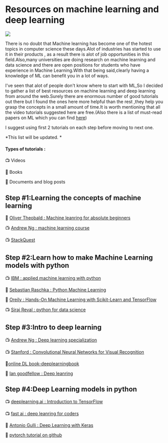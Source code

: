# Resources on machine learning and deep learning 

![](https://cdn-images-1.medium.com/max/1200/1*UHiU9a6rxLOovcMyx4fVaA.png)

There is no doubt that Machine learning has become one of the hotest topics in computer science these days.Alot of industries has started to use it in their products , as a result there is alot of job opportunities in this field.Also,many universities are doing research on machine learning and data science and there are open positions for students who have experience in Machine Learning.With that being said,clearly having a knowledge of ML can benefit you in a lot of ways.

I've seen that alot of people don't know where to start with ML,So I decided to gather a list of best resources on machine learning and deep learning from around the web.Surely there are enormous number of good tutorials out there but I found the ones here more helpful than the rest ,they help you grasp the concepts in a small amount of time.It is worth mentioning that all the video tutorials suggested here are free.(Also there is a list of must-read papers on ML which you can find [here](https://github.com/Moeinh77/must-read-papers))

I suggest using first 2 tutorials on each step before moving to next one.

*This list will be updated. *

#### Types of tutorials :

:tv: Videos

:orange_book: Books

:page_facing_up: Documents and blog posts

## Step #1:Learning the concepts of machine learning

:orange_book: [Oliver Theobald : Machine leanring for absolute beginners](https://www.amazon.com/Machine-Learning-Absolute-Beginners-Introduction-ebook/dp/B06VXKBLNG)

:tv: [Andrew Ng : machine learning course](https://www.coursera.org/learn/machine-learning)

:tv: [StackQuest](https://www.youtube.com/channel/UCtYLUTtgS3k1Fg4y5tAhLbw)

## Step #2:Learn how to make Machine Learning models with python

:tv: [IBM : applied machine learning with python](https://www.coursera.org/learn/machine-learning)

:orange_book: [Sebastian Raschka : Python Machine Learning](https://www.amazon.com/Python-Machine-Learning-Sebastian-Raschka/dp/1783555130)

:orange_book: [Oreily : Hands-On Machine Learning with Scikit-Learn and TensorFlow](https://www.amazon.com/Hands-Machine-Learning-Scikit-Learn-TensorFlow/dp/1491962291)

:tv: [Siraj Reval : python for data science](https://www.youtube.com/watch?v=T5pRlIbr6gg&list=PL2-dafEMk2A6QKz1mrk1uIGfHkC1zZ6UU)


## Step #3:Intro to deep learning

:tv: [Andrew Ng : Deep learning specialization](https://www.coursera.org/specializations/deep-learning)

:tv: [Stanford : Convolutional Neural Networks for Visual Recognition](https://www.youtube.com/watch?v=vT1JzLTH4G4&list=PL3FW7Lu3i5JvHM8ljYj-zLfQRF3EO8sYv)

:orange_book:[online DL book-deeplearningbook](http://www.deeplearningbook.org/)

:orange_book: [Ian goodfellow : Deep leanring](https://www.amazon.com/Deep-Learning-Adaptive-Computation-Machine/dp/0262035618/ref=sr_1_3?crid=MS46WU990GUS&keywords=deep+learning+ian+goodfellow&qid=1554795848&s=books&sprefix=deep+leaning+ian%2Cstripbooks%2C370&sr=1-3)

## Step #4:Deep Learning models in python

:tv: [deeplearning.ai : Introduction to TensorFlow](https://www.coursera.org/learn/introduction-tensorflow)

:tv: [fast ai : deep leanring for coders](https://course.fast.ai/)

:orange_book: [Antonio Gulli : Deep Learning with Keras](https://www.amazon.com/Deep-Learning-Keras-Implementing-learning/dp/1787128423)

:page_facing_up: [pytorch tutorial on github](https://github.com/yunjey/pytorch-tutorial)


